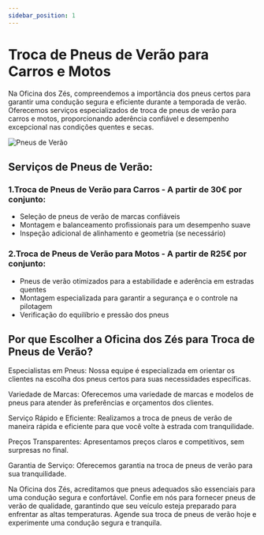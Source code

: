```yaml
---
sidebar_position: 1
---
```



# Troca de Pneus de Verão para Carros e Motos

Na Oficina dos Zés, compreendemos a importância dos pneus certos para garantir uma condução segura e eficiente durante a temporada de verão. Oferecemos serviços especializados de troca de pneus de verão para carros e motos, proporcionando aderência confiável e desempenho excepcional nas condições quentes e secas.

![Pneus de Verão](image.png)

## Serviços de Pneus de Verão:

### 1.Troca de Pneus de Verão para Carros - A partir de 30€  por conjunto:

- Seleção de pneus de verão de marcas confiáveis
- Montagem e balanceamento profissionais para um desempenho suave
- Inspeção adicional de alinhamento e geometria (se necessário)
### 2.Troca de Pneus de Verão para Motos - A partir de R25€ por conjunto:

- Pneus de verão otimizados para a estabilidade e aderência em estradas quentes
- Montagem especializada para garantir a segurança e o controle na pilotagem
- Verificação do equilíbrio e pressão dos pneus

## Por que Escolher a Oficina dos Zés para Troca de Pneus de Verão?

Especialistas em Pneus: Nossa equipe é especializada em orientar os clientes na escolha dos pneus certos para suas necessidades específicas.

Variedade de Marcas: Oferecemos uma variedade de marcas e modelos de pneus para atender às preferências e orçamentos dos clientes.

Serviço Rápido e Eficiente: Realizamos a troca de pneus de verão de maneira rápida e eficiente para que você volte à estrada com tranquilidade.

Preços Transparentes: Apresentamos preços claros e competitivos, sem surpresas no final.

Garantia de Serviço: Oferecemos garantia na troca de pneus de verão para sua tranquilidade.

Na Oficina dos Zés, acreditamos que pneus adequados são essenciais para uma condução segura e confortável. Confie em nós para fornecer pneus de verão de qualidade, garantindo que seu veículo esteja preparado para enfrentar as altas temperaturas. Agende sua troca de pneus de verão hoje e experimente uma condução segura e tranquila.